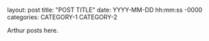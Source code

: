 layout: post
title: "POST TITLE"
date: YYYY-MM-DD hh:mm:ss -0000
categories: CATEGORY-1 CATEGORY-2

Arthur posts here.
